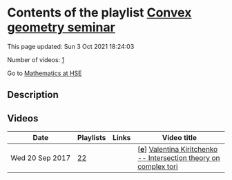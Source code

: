 # Contents of the playlist [Convex geometry seminar](https://www.youtube.com/playlist?list=PLq3E5oubNNoCFBGEyH5i1Evzwe3mqX1T5)

This page updated: Sun 3 Oct 2021 18:24:03

Number of videos: [1](#videos)

Go to [Mathematics at HSE](../README.md)

## Description



## Videos

|Date|Playlists|Links|Video title|
|---|---|---|---|
| Wed&nbsp;20&nbsp;Sep&nbsp;2017 | [22](../playlists/22 "Convex geometry seminar") |  | [[**e**](https://studio.youtube.com/video/w8WyznQjMSg/edit "Edit")] [Valentina Kiritchenko -- Intersection theory on complex tori](https://www.youtube.com/watch?v=w8WyznQjMSg&list=PLq3E5oubNNoCFBGEyH5i1Evzwe3mqX1T5 "In the 19th century, Chasles, Schubert and others obtained many spectacular results in enumerative geometry by heuristic methods (calculus of conditions or Schubert calculus). In the 20th century, their results were justified using intersection theory. In particular, De Concini and Procesi developed the concept of the ring of conditions for (possibly) non-compact homogeneous varieties. I will define the ring of conditions and describe its applications to some classical problems of enumerative geometry. The main examples will be complex tori and Grassmannians.") |
